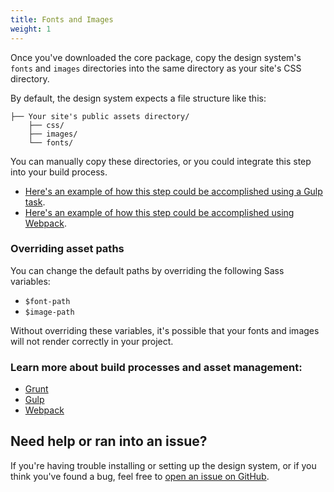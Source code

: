 ```yaml
---
title: Fonts and Images
weight: 1
---
```


Once you've downloaded the core package, copy the design system's `fonts` and `images` directories into the same directory as your site's CSS directory.

By default, the design system expects a file structure like this:

```
├── Your site's public assets directory/
    ├── css/
    ├── images/
    └── fonts/
```

You can manually copy these directories, or you could integrate this step into your build process.
- [Here's an example of how this step could be accomplished using a Gulp task](https://github.com/CMSgov/design-system/blob/master/examples/react-app/Gulpfile.js).
- [Here's an example of how this step could be accomplished using Webpack](https://github.com/CMSgov/design-system/blob/master/examples/webpack-demo/webpack.config.js).

### Overriding asset paths

You can change the default paths by overriding the following Sass variables:

* `$font-path`
* `$image-path`

Without overriding these variables, it's possible that your fonts and images will not render correctly in your project.

### Learn more about build processes and asset management:

- [Grunt](https://gruntjs.com/)
- [Gulp](https://gulpjs.com/)
- [Webpack](https://webpack.js.org/)

<h2 id="need-help" class="ds-h2 ds-u-color--primary-darker">Need help or ran into an issue?</h2>

If you're having trouble installing or setting up the design system, or if you think you've found a bug, feel free to [open an issue on GitHub](https://github.com/CMSgov/design-system/issues).

